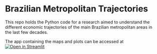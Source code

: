 # Brazilian Metropolitan Trajectories

This repo  holds the Python code for a research aimed to understand the different economic trajectories of the main Brazilian metropolitan areas in the last few decades.

The app containing the maps and plots can be accessed at [![Open in Streamlit](https://static.streamlit.io/badges/streamlit_badge_black_white.svg)](https://share.streamlit.io/augustogeog/brazilian-metropolitan-trajectories/main/app/app.py)